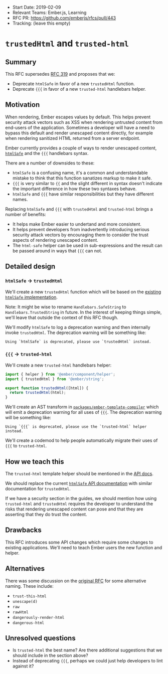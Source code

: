- Start Date: 2019-02-09
- Relevant Teams: Ember.js, Learning
- RFC PR: https://github.com/emberjs/rfcs/pull/443
- Tracking: (leave this empty)

# `trustedHtml` and `trusted-html`

## Summary

This RFC supersedes [RFC 319](https://github.com/emberjs/rfcs/pull/319) and proposes that we:

  * Deprecate `htmlSafe` in favor of a new `trustedHtml` function.
  * Deprecate `{{{` in favor of a new `trusted-html` handlebars helper.

## Motivation

When rendering, Ember escapes values by default. This helps prevent security attack vectors such as XSS when rendering untrusted content from end-users of the application. Sometimes a developer will have a need to bypass this default and render unescaped content directly, for example when rendering sanitized HTML returned from a server endpoint.

Ember currently provides a couple of ways to render unescaped content, [`htmlSafe`](https://www.emberjs.com/api/ember/release/functions/@ember%2Ftemplate/htmlSafe) and the `{{{` handlebars syntax.

There are a number of downsides to these:

  * `htmlSafe` is a confusing name, it's a common and understandable mistake to think that this function sanatizes markup to make it safe.
  * `{{{` is very similar to `{{` and the slight different in syntax doesn't indicate the important difference in how these two syntaxes behave. 
  * `htmlSafe` and `{{{` have similar responsibilities but they have different names.

Replacing `htmlSafe` and `{{{` with `trustedHtml` and `trusted-html` brings a number of benefits:

  * It helps make Ember easier to undertand and more consistent.
  * It helps prevent developers from inadvertently introducing serious security attack vectors by encouraging them to consider the trust aspects of rendering unescaped content.
  * The `html-safe` helper can be used in sub-expressions and the result can be passed around in ways that `{{{` can not.

## Detailed design

### `htmlSafe` -> `trustedHtml`

We'll create a new `trustedHtml` function which will be based on the [existing `htmlSafe` implementation](https://github.com/emberjs/ember.js/blob/dff3c621801999e06dc773ce50a35a97233a0eb5/packages/%40ember/-internals/glimmer/lib/utils/string.ts#L72-L85).

Note: It might be wise to rename `Handlebars.SafeString` to `Handlebars.TrustedString` in future. In the interest of keeping things simple, we'll leave that outside the context of this RFC though.

We'll modify `htmlSafe` to log a deprecation warning and then internally invoke `trustedHtml`. The deprecation warning will be something like:

```
Using `htmlSafe` is deprecated, please use `trustedHtml` instead.
```

### `{{{` -> `trusted-html`

We'll create a new `trusted-html` handlebars helper:

```js
import { helper } from '@ember/component/helper';
import { trustedHtml } from '@ember/string';

export function trustedHtml([html]) {
  return trustedHtml(html);
}
```

We'll create an AST transform in [`packages/ember-template-compiler`](https://github.com/emberjs/ember.js/tree/master/packages/ember-template-compiler) which will emit a deprecation warning for all uses of `{{{`. The deprecation warning will be something like:

```
Using `{{{` is deprecated, please use the `trusted-html` helper instead.
```

We'll create a codemod to help people automatically migrate their uses of `{{{` to `trusted-html`.

## How we teach this

The `trusted-html` template helper should be mentioned in the [API docs](https://emberjs.com/api/ember/release/classes/Ember.Templates.helpers). 

We should replace the current [`htmlSafe` API documentation](https://www.emberjs.com/api/ember/release/functions/@ember%2Ftemplate/htmlSafe) with similar documentation for `trustedHtml`.

If we have a security section in the guides, we should mention how using `trusted-html` and `trustedHtml` requires the developer to understand the risks that rendering unescaped content can pose and that they are asserting that they do trust the content.

## Drawbacks

This RFC introduces some API changes which require some changes to existing applications. We'll need to teach Ember users the new function and helper.

## Alternatives

There was some discussion on the [original RFC](https://github.com/emberjs/rfcs/pull/319) for some alternative naming. These include:

 * `trust-this-html`
 * `unescape(d)`
 * `raw`
 * `rawHtml`
 * `dangerously-render-html`
 * `dangerous-html`

## Unresolved questions

 * Is `trusted-html` the best name? Are there additional suggestions that we should include in the section above?
 * Instead of deprecating `{{{`, perhaps we could just help developers to lint against it?
